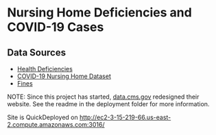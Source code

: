 # Nursing Home Deficiencies and COVID-19 Cases

## Data Sources

* [Health Deficiencies](https://data.medicare.gov/Nursing-Home-Compare/Health-Deficiencies/r5ix-sfxw)
* [COVID-19 Nursing Home Dataset](https://data.cms.gov/Special-Programs-Initiatives-COVID-19-Nursing-Home/COVID-19-Nursing-Home-Dataset/s2uc-8wxp)
* [Fines](https://data.medicare.gov/Nursing-Home-Compare/Penalties/g6vv-u9sr)

NOTE: Since this project has started, [data.cms.gov](https://data.cms.gov) redesigned their website. See the readme in the deployment folder for more information.

Site is QuickDeployed on http://ec2-3-15-219-66.us-east-2.compute.amazonaws.com:3016/
